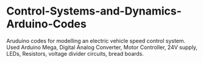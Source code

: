 # Control-Systems-and-Dynamics-Arduino-Codes
Aruduino codes for modelling an electric vehicle speed control system. Used Arduino Mega, Digital Analog Converter, Motor Controller, 24V supply, LEDs, Resistors, voltage divider circuits, bread boards.  
